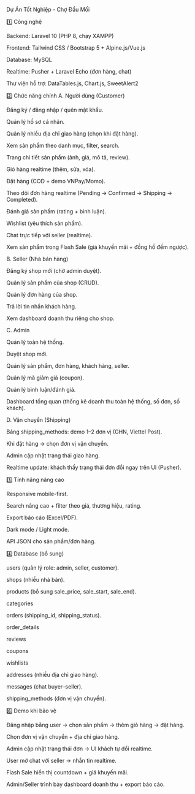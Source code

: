 Dự Án Tốt Nghiệp - Chợ Đầu Mối

1️⃣ Công nghệ

Backend: Laravel 10 (PHP 8, chạy XAMPP)

Frontend: Tailwind CSS / Bootstrap 5 + Alpine.js/Vue.js

Database: MySQL

Realtime: Pusher + Laravel Echo (đơn hàng, chat)

Thư viện hỗ trợ: DataTables.js, Chart.js, SweetAlert2

2️⃣ Chức năng chính
A. Người dùng (Customer)

Đăng ký / đăng nhập / quên mật khẩu.

Quản lý hồ sơ cá nhân.

Quản lý nhiều địa chỉ giao hàng (chọn khi đặt hàng).

Xem sản phẩm theo danh mục, filter, search.

Trang chi tiết sản phẩm (ảnh, giá, mô tả, review).

Giỏ hàng realtime (thêm, sửa, xóa).

Đặt hàng (COD + demo VNPay/Momo).

Theo dõi đơn hàng realtime (Pending → Confirmed → Shipping → Completed).

Đánh giá sản phẩm (rating + bình luận).

Wishlist (yêu thích sản phẩm).

Chat trực tiếp với seller (realtime).

Xem sản phẩm trong Flash Sale (giá khuyến mãi + đồng hồ đếm ngược).

B. Seller (Nhà bán hàng)

Đăng ký shop mới (chờ admin duyệt).

Quản lý sản phẩm của shop (CRUD).

Quản lý đơn hàng của shop.

Trả lời tin nhắn khách hàng.

Xem dashboard doanh thu riêng cho shop.

C. Admin

Quản lý toàn hệ thống.

Duyệt shop mới.

Quản lý sản phẩm, đơn hàng, khách hàng, seller.

Quản lý mã giảm giá (coupon).

Quản lý bình luận/đánh giá.

Dashboard tổng quan (thống kê doanh thu toàn hệ thống, số đơn, số khách).

D. Vận chuyển (Shipping)

Bảng shipping_methods: demo 1–2 đơn vị (GHN, Viettel Post).

Khi đặt hàng → chọn đơn vị vận chuyển.

Admin cập nhật trạng thái giao hàng.

Realtime update: khách thấy trạng thái đơn đổi ngay trên UI (Pusher).

3️⃣ Tính năng nâng cao

Responsive mobile-first.

Search nâng cao + filter theo giá, thương hiệu, rating.

Export báo cáo (Excel/PDF).

Dark mode / Light mode.

API JSON cho sản phẩm/đơn hàng.

4️⃣ Database (bổ sung)

users (quản lý role: admin, seller, customer).

shops (nhiều nhà bán).

products (bổ sung sale_price, sale_start, sale_end).

categories

orders (shipping_id, shipping_status).

order_details

reviews

coupons

wishlists

addresses (nhiều địa chỉ giao hàng).

messages (chat buyer–seller).

shipping_methods (đơn vị vận chuyển).


6️⃣ Demo khi bảo vệ

Đăng nhập bằng user → chọn sản phẩm → thêm giỏ hàng → đặt hàng.

Chọn đơn vị vận chuyển + địa chỉ giao hàng.

Admin cập nhật trạng thái đơn → UI khách tự đổi realtime.

User mở chat với seller → nhắn tin realtime.

Flash Sale hiển thị countdown + giá khuyến mãi.

Admin/Seller trình bày dashboard doanh thu + export báo cáo.
